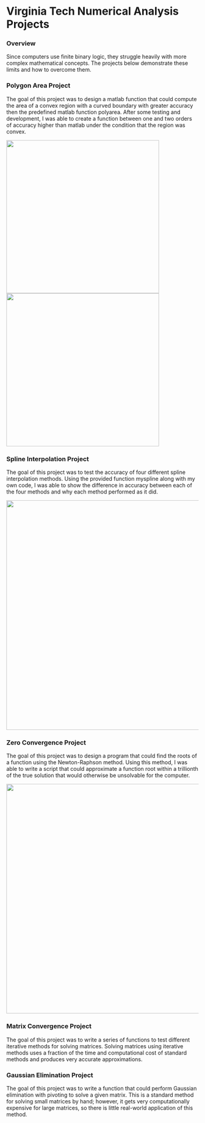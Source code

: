 # Virginia Tech Numerical Analysis Projects

### Overview

Since computers use finite binary logic, they struggle heavily with more complex mathematical concepts.  The projects below demonstrate these limits and how to overcome them.  

### Polygon Area Project

The goal of this project was to design a matlab function that could compute the area of a convex region with a curved boundary with greater accuracy then the predefined matlab function polyarea.  After some testing and development, I was able to create a function between one and two orders of accuracy higher than matlab under the condition that the region was convex.

<img src="https://github.com/user-attachments/assets/0ce864bf-a737-4d03-871f-90261b4cb62e" width="400"/> 
<img src="https://github.com/user-attachments/assets/fa066e1e-c38c-4812-85de-dc4223479790" width="400"/>

### Spline Interpolation Project

The goal of this project was to test the accuracy of four different spline interpolation methods.  Using the provided function myspline along with my own code, I was able to show the difference in accuracy between each of the four methods and why each method performed as it did.

<img src="https://github.com/user-attachments/assets/69a82777-c13b-488f-aab0-b747e825ac40" width="600"/>

### Zero Convergence Project

The goal of this project was to design a program that could find the roots of a function using the Newton-Raphson method.  Using this method, I was able to write a script that could approximate a function root within a trillionth of the true solution that would otherwise be unsolvable for the computer.

<img src="https://github.com/user-attachments/assets/33a493a6-64c6-4be1-9f7c-2fd2fd6e6b44" width="600"/>

### Matrix Convergence Project

The goal of this project was to write a series of functions to test different iterative methods for solving matrices.  Solving matrices using iterative methods uses a fraction of the time and computational cost of standard methods and produces very accurate approximations.

### Gaussian Elimination Project

The goal of this project was to write a function that could perform Gaussian elimination with pivoting to solve a given matrix.  This is a standard method for solving small matrices by hand; however, it gets very computationally expensive for large matrices, so there is little real-world application of this method.
